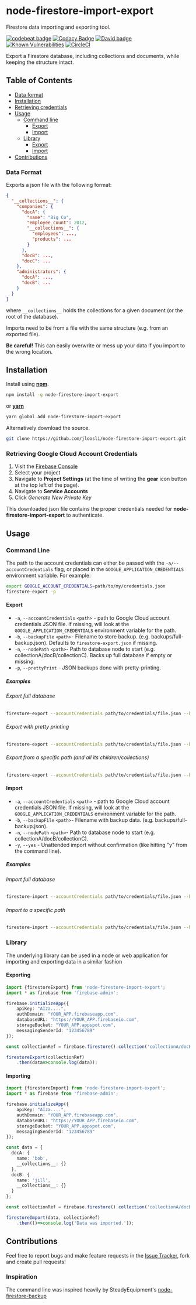 # node-firestore-import-export
Firestore data importing and exporting tool.

[![codebeat badge](https://codebeat.co/badges/c7db349c-8de5-4b49-b366-55a0448eb18a)](https://codebeat.co/projects/github-com-jloosli-node-firestore-import-export-master)
[![Codacy Badge](https://api.codacy.com/project/badge/Grade/578282c87d824a1e9aa650cdcadcdd31)](https://www.codacy.com/app/jloosli/node-firestore-import-export?utm_source=github.com&amp;utm_medium=referral&amp;utm_content=jloosli/node-firestore-import-export&amp;utm_campaign=Badge_Grade)
[![David badge](https://david-dm.org/jloosli/node-firestore-import-export.svg)](https://david-dm.org/jloosli/node-firestore-import-export.svg)
[![Known Vulnerabilities](https://snyk.io/test/github/jloosli/node-firestore-import-export/badge.svg)](https://snyk.io/test/github/jloosli/node-firestore-import-export)
[![CircleCI](https://circleci.com/gh/jloosli/node-firestore-import-export.svg?style=svg)](https://circleci.com/gh/jloosli/node-firestore-import-export)

Export a Firestore database, including collections and documents, while keeping the structure 
intact. 

## Table of Contents

- [Data format](#data-format)
- [Installation](#installation)
- [Retrieving credentials](#retrieving-google-cloud-account-credentials)
- [Usage](#usage)
   - [Command line](#command-line)
     - [Export](#export)
     - [Import](#import)
   - [Library](#library)
     - [Export](#exporting)
     - [Import](#importing)
- [Contributions](#contributions)


### Data Format

Exports a json file with the following format:


```json
{
  "__collections__": {
    "companies": {
      "docA": {
        "name": "Big Co",
        "employee_count": 2012,
        "__collections__": {
          "employees": ...,
          "products": ...
        }
      },
      "docB": ...,
      "docC": ...
    },
    "administrators": {
      "docA": ...,
      "docB": ...
    }
  }
}
```

where `__collections__` holds the collections for a given document (or the root of the database).

Imports need to be from a file with the same structure (e.g. from an exported file). 

__Be careful!__ This can easily overwrite or mess up your data if you import 
to the wrong location.

## Installation
Install using [__npm__](https://www.npmjs.com/).

```sh
npm install -g node-firestore-import-export
```

 or [__yarn__](https://yarnpkg.com/en/)

```sh
yarn global add node-firestore-import-export
```

Alternatively download the source.

```sh
git clone https://github.com/jloosli/node-firestore-import-export.git
```

### Retrieving Google Cloud Account Credentials

1. Visit the [Firebase Console](https://console.firebase.google.com)
1. Select your project
1. Navigate to __Project Settings__ (at the time of writing the __gear__ icon button at the top left of the page).
1. Navigate to __Service Accounts__
1. Click _Generate New Private Key_

This downloaded json file contains the proper credentials needed for __node-firestore-import-export__ to authenticate.


## Usage

### Command Line
The path to the account credentials can either be passed with the `-a/--accountCredentials` flag, or placed in the
`GOOGLE_APPLICATION_CREDENTIALS` environment variable. For example:

```sh
export GOOGLE_ACCOUNT_CREDENTIALS=path/to/my/credentials.json
firestore-export -p
```

#### Export
* `-a`, `--accountCredentials` `<path>` - path to Google Cloud account credentials JSON file. 
  If missing, will look at the `GOOGLE_APPLICATION_CREDENTIALS` environment variable for the path. 
* `-b`, `--backupFile` `<path>`- Filename to store backup. (e.g. backups/full-backup.json).
  Defaults to `firestore-export.json` if missing.
* `-n`, `--nodePath` `<path>`- Path to database node to start (e.g. collectionA/docB/collectionC).
  Backs up full database if empty or missing.
* `-p`, `--prettyPrint` - JSON backups done with pretty-printing.

##### Examples
###### Export full database
```sh
firestore-export --accountCredentials path/to/credentials/file.json --backupFile /backups/myDatabase.json
```

###### Export with pretty printing
```sh
firestore-export --accountCredentials path/to/credentials/file.json --backupFile /backups/myDatabase.json --prettyPrint
```

###### Export from a specific path (and all its children/collections)
```sh
firestore-export --accountCredentials path/to/credentials/file.json --backupFile /backups/myDatabase.json --nodePath collectionA/document1/collectionCC
```

#### Import
* `-a`, `--accountCredentials` `<path>` - path to Google Cloud account credentials JSON file. 
  If missing, will look at the `GOOGLE_APPLICATION_CREDENTIALS` environment variable for the path. 
* `-b`, `--backupFile` `<path>`- Filename with backup data. (e.g. backups/full-backup.json).
* `-n`, `--nodePath` `<path>`- Path to database node to start (e.g. collectionA/docB/collectionC).
* `-y`, `--yes` - Unattended import without confirmation (like hitting "y" from the command line).

##### Examples
###### Import full database
```sh
firestore-import --accountCredentials path/to/credentials/file.json --backupFile /backups/myDatabase.json
```

###### Import to a specific path
```sh
firestore-import --accountCredentials path/to/credentials/file.json --backupFile /backups/myDatabase.json --nodePath collectionA/document1/collectionCC
```

### Library
The underlying library can be used in a node or web application for importing and exporting data
in a similar fashion

#### Exporting

```typescript
import {firestoreExport} from 'node-firestore-import-export';
import * as firebase from 'firebase-admin';

firebase.initializeApp({
    apiKey: "AIza....",                             
    authDomain: "YOUR_APP.firebaseapp.com",         
    databaseURL: "https://YOUR_APP.firebaseio.com", 
    storageBucket: "YOUR_APP.appspot.com",          
    messagingSenderId: "123456789"                  
});

const collectionRef = firebase.firestore().collection('collectionA/docB/collectionC');

firestoreExport(collectionRef)
    .then(data=>console.log(data));
```

#### Importing

```typescript
import {firestoreImport} from 'node-firestore-import-export';
import * as firebase from 'firebase-admin';

firebase.initializeApp({
    apiKey: "AIza....",                             
    authDomain: "YOUR_APP.firebaseapp.com",         
    databaseURL: "https://YOUR_APP.firebaseio.com", 
    storageBucket: "YOUR_APP.appspot.com",          
    messagingSenderId: "123456789"                  
});

const data = {
  docA: {
    name: 'bob',
    __collections__: {}
  },
  docB: {
    name: 'jill',
    __collections__: {}
  }
};

const collectionRef = firebase.firestore().collection('collectionA/docB/collectionC');

firestoreImport(data, collectionRef)
    .then(()=>console.log('Data was imported.'));
```

## Contributions
Feel free to report bugs and make feature requests in the [Issue Tracker](https://github.com/jloosli/node-firestore-import-export/issues), fork and create pull requests!

### Inspiration
The command line was inspired heavily by SteadyEquipment's [node-firestore-backup](https://github.com/steadyequipment/node-firestore-backup) 
